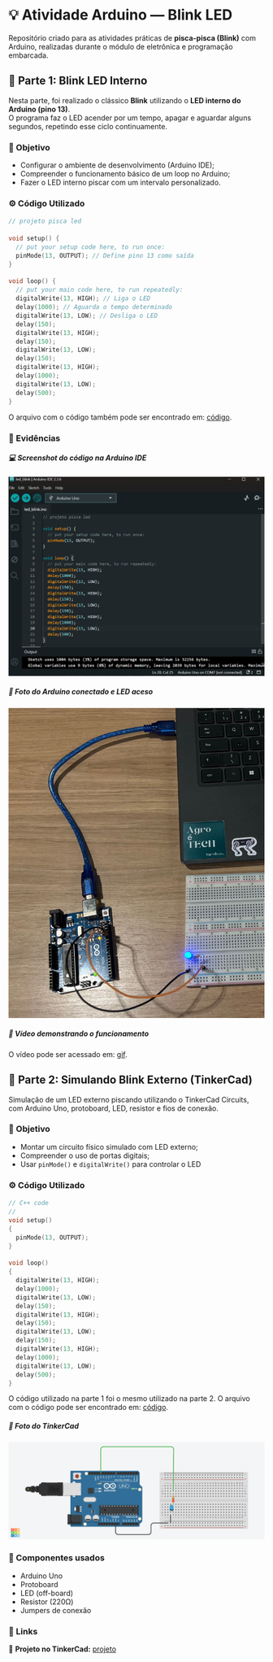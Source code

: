 # 💡 Atividade Arduino — Blink LED

Repositório criado para as atividades práticas de **pisca-pisca (Blink)** com Arduino, realizadas durante o módulo de eletrônica e programação embarcada.



## 🔹 Parte 1: Blink LED Interno

Nesta parte, foi realizado o clássico **Blink** utilizando o **LED interno do Arduino (pino 13)**.  
O programa faz o LED acender por um tempo, apagar e aguardar alguns segundos, repetindo esse ciclo continuamente.

### 🧠 Objetivo
- Configurar o ambiente de desenvolvimento (Arduino IDE);
- Compreender o funcionamento básico de um loop no Arduino;
- Fazer o LED interno piscar com um intervalo personalizado.

### ⚙️ Código Utilizado
```c
// projeto pisca led

void setup() {
  // put your setup code here, to run once:
  pinMode(13, OUTPUT); // Define pino 13 como saída
}

void loop() {
  // put your main code here, to run repeatedly:
  digitalWrite(13, HIGH); // Liga o LED
  delay(1000); // Aguarda o tempo determinado
  digitalWrite(13, LOW); // Desliga o LED
  delay(150);
  digitalWrite(13, HIGH);
  delay(150);
  digitalWrite(13, LOW);
  delay(150);
  digitalWrite(13, HIGH);
  delay(1000);
  digitalWrite(13, LOW);
  delay(500);
}
```

O arquivo com o código também pode ser encontrado em: [código](led_blink.ino).

### 📸 Evidências

##### 💻 Screenshot do código na Arduino IDE
![imagem codigo](assets/codigo.png)

##### 🔌 Foto do Arduino conectado e LED aceso
![imagem led](assets/arduino_led.jpg)

##### 🎥 Vídeo demonstrando o funcionamento
O vídeo pode ser acessado em: [gif](assets/gif.mp4).



## 🔹 Parte 2: Simulando Blink Externo (TinkerCad)

Simulação de um LED externo piscando utilizando o TinkerCad Circuits, com Arduino Uno, protoboard, LED, resistor e fios de conexão.

### 🧠 Objetivo
- Montar um circuito físico simulado com LED externo;
- Compreender o uso de portas digitais;
- Usar `pinMode()` e `digitalWrite()` para controlar o LED

### ⚙️ Código Utilizado

```c
// C++ code
//
void setup()
{
  pinMode(13, OUTPUT);
}

void loop()
{
  digitalWrite(13, HIGH);
  delay(1000);
  digitalWrite(13, LOW);
  delay(150);
  digitalWrite(13, HIGH);
  delay(150);
  digitalWrite(13, LOW);
  delay(150);
  digitalWrite(13, HIGH);
  delay(1000);
  digitalWrite(13, LOW);
  delay(500);
}
```
O código utilizado na parte 1 foi o mesmo utilizado na parte 2.
O arquivo com o código pode ser encontrado em: [código](led_blink.ino).

##### 🔌 Foto do TinkerCad
![imagem led](assets/thinkercad.png)

### 🧩 Componentes usados

- Arduino Uno
- Protoboard
- LED (off-board)
- Resistor (220Ω)
- Jumpers de conexão

### 🔗 Links

🔗 **Projeto no TinkerCad:** [projeto](https://www.tinkercad.com/things/2vS6qZP6zsx/editel?sharecode=GxjVbPeX-PSrihU1FwcvG0dtj7ViH2wngF_RkmdpAfI)